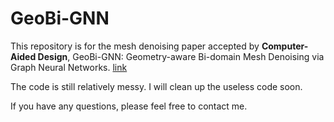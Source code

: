 # GeoBi-GNN
This repository is for the mesh denoising paper accepted by **Computer-Aided Design**, GeoBi-GNN: Geometry-aware Bi-domain Mesh Denoising via Graph Neural Networks.
[link](https://www.sciencedirect.com/science/article/pii/S0010448521001639)

The code is still relatively messy. I will clean up the useless code soon.

If you have any questions, please feel free to contact me.
